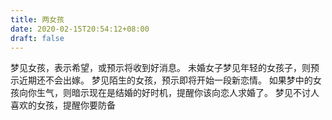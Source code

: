 ```yaml
---
title: 两女孩
date: 2020-02-15T20:54:12+08:00
draft: false
---
```


梦见女孩，表示希望，或预示将收到好消息。
未婚女子梦见年轻的女孩子，则预示近期还不会出嫁。
梦见陌生的女孩，预示即将开始一段新恋情。
如果梦中的女孩向你生气，则暗示现在是结婚的好时机，提醒你该向恋人求婚了。
梦见不讨人喜欢的女孩，提醒你要防备